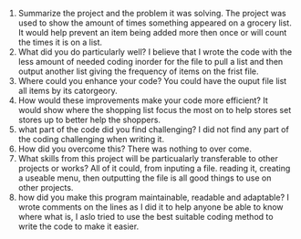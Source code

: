 1. Summarize the project and the problem it was solving.
   The project was used to show the amount of times something appeared on a grocery list. It would help prevent an item being added more then once or will count the times it is on a list.
2. What did you do particularly well?
   I believe that I wrote the code with the less amount of needed coding inorder for the file to pull a list and then output another list giving the frequency of items on the frist file.
3. Where could you enhance your code?
   You could have the ouput file list all items by its catorgeory.
4. How would these improvements make your code more efficient?
   It would show where the shopping list focus the most on to help stores set stores up to better help the shoppers.
5. what part of the code did you find challenging?
    I did not find any part of the coding challenging when writing it.
6. How did you overcome this?
    There was nothing to over come.
7. What skills from this project will be particualarly transferable to other projects or works?
    All of it could, from inputing a file. reading it, creating a useable menu, then outputting the file is all good things to use on other projects.
8. how did you make this program maintainable, readable and adaptable?
    I wrote comments on the lines as I did it to help anyone be able to know where what is, I aslo tried to use the best suitable coding method to write the code to make it easier.

